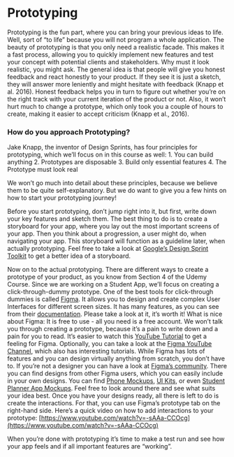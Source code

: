 # Prototyping
Prototyping is the fun part, where you can bring your previous ideas to life. Well, sort of “to life” because you will not program a whole application.
The beauty of prototyping is that you only need a realistic facade. This makes it a fast process, allowing you to quickly implement new features and test your concept with potential clients and stakeholders. Why must it look realistic, you might ask. The general idea is that people will give you honest feedback and react honestly to your product. If they see it is just a sketch, they will answer more leniently and might hesitate with feedback (Knapp et al. 2016). Honest feedback helps you in turn to figure out whether you’re on the right track with your current iteration of the product or not.
Also, it won’t hurt much to change a prototype, which only took you a couple of hours to create, making it easier to accept criticism (Knapp et al., 2016).

### How do you approach Prototyping?
Jake Knapp, the inventor of Design Sprints, has four principles for prototyping, which we’ll focus on in this course as well:
    1. You can build anything
    2. Prototypes are disposable
    3. Build only essential features
    4. The Prototype must look real


We won’t go much into detail about these principles, because we believe them to be quite self-explanatory. But we do want to give you a few hints on how to start your prototyping journey!

Before you start prototyping, don’t jump right into it, but first, write down your key features and sketch them. The best thing to do is to create a storyboard for your app, where you lay out the most important screens of your app. Then you think about a progression, a user might do, when navigating your app. This storyboard will function as a guideline later, when actually prototyping. Feel free to take a look at [Google’s Design Sprint Toolkit](https://designsprintkit.withgoogle.com/methodology/phase5-prototype/storyboard) to get a better idea of a storyboard.

Now on to the actual prototyping. There are different ways to create a prototype of your product, as you know from Section 4 of the Udemy Course. Since we are working on a Student App, we’ll focus on creating a click-through-dummy prototype.
One of the best tools for click-through dummies is called [Figma](https://www.figma.com/). It allows you to design and create complex User Interfaces for different screen sizes. It has many features, as you can see from their [documentation](https://help.figma.com/hc/de/categories/360002042553-Figma-Design). Please take a look at it, it’s worth it! What is nice about Figma: It is free to use - all you need is a free account.
We won’t talk you through creating a prototype, because it’s a pain to write down and a pain for you to read. It’s easier to watch this [YouTube Tutorial](https://www.youtube.com/watch?v=FTFaQWZBqQ8) to get a feeling for Figma. Optionally, you can take a look at the [Figma YouTube Channel](https://www.youtube.com/c/Figmadesign/playlists), which also has interesting tutorials.
While Figma has lots of features and you can design virtually anything from scratch, you don’t have to. If you’re not a designer you can have a look at [Figma’s community](https://www.figma.com/community). There you can find designs from other Figma users, which you can easily include in your own designs. You can find [Phone Mockups](https://www.figma.com/community/file/1154020633452455651), [UI Kits](https://www.figma.com/community/search?resource_type=mixed&sort_by=all_time&query=Kit&editor_type=all), or even [Student Planner App Mockups](https://www.figma.com/community/file/1150509591437726624). Feel free to look around there and see what suits your idea best.
Once you have your designs ready, all there is left to do is create the interactions. For that, you can use Figma’s prototype tab on the right-hand side. Here’s a quick video on how to add interactions to your prototype: [https://www.youtube.com/watch?v=-sAAa-CCOcg](https://www.youtube.com/watch?v=-sAAa-CCOcg) 

When you’re done with prototyping it’s time to make a test run and see how your app feels and if all important features are “working”.